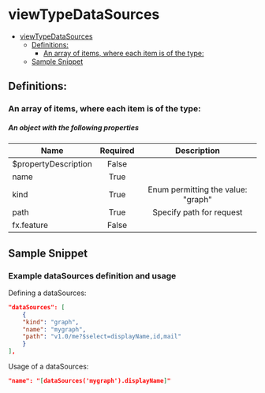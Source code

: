 <a name="viewtypedatasources"></a>
# viewTypeDataSources
* [viewTypeDataSources](#viewtypedatasources)
    * [Definitions:](#viewtypedatasources-definitions)
        * [An array of items, where each item is of the type:](#viewtypedatasources-definitions-an-array-of-items-where-each-item-is-of-the-type)
    * [Sample Snippet](#viewtypedatasources-sample-snippet)

<a name="viewtypedatasources-definitions"></a>
## Definitions:
<a name="viewtypedatasources-definitions-an-array-of-items-where-each-item-is-of-the-type"></a>
### An array of items, where each item is of the type:
<a name="viewtypedatasources-definitions-an-array-of-items-where-each-item-is-of-the-type-an-object-with-the-following-properties"></a>
##### An object with the following properties
| Name | Required | Description
| ---|:--:|:--:|
|$propertyDescription|False|
|name|True|
|kind|True|Enum permitting the value: "graph"
|path|True|Specify path for request
|fx.feature|False|
<a name="viewtypedatasources-sample-snippet"></a>
## Sample Snippet
  ### Example dataSources definition and usage

Defining a dataSources:

```json
"dataSources": [
    {
    "kind": "graph",
    "name": "mygraph",
    "path": "v1.0/me?$select=displayName,id,mail"
    }
],
```

Usage of a dataSources:

```json
"name": "[dataSources('mygraph').displayName]"
```

